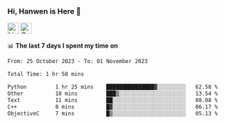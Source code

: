 ### Hi, Hanwen is Here 👋
<p>
	<a href="https://www.linkedin.com/in/liu-hanwen/"><img src="https://img.shields.io/badge/@hanwen-0A66C2?style=flat&logo=LinkedIn&logoColor=white" alt="Linkedin"  height="25px"/></a> 
	<a href="https://scholar.google.com/citations?user=HDF0su0AAAAJ"><img src="https://img.shields.io/badge/scholar-4385FE.svg?&style=plastic&logo=google-scholar&logoColor=white" alt="Google Scholar" height="25px"> </a>
</p>

📊 **The last 7 days I spent my time on** 
<!--START_SECTION:waka-->

```txt
From: 25 October 2023 - To: 01 November 2023

Total Time: 1 hr 58 mins

Python         1 hr 25 mins    ███████████████▓░░░░░░░░░   62.58 %
Other          18 mins         ███▒░░░░░░░░░░░░░░░░░░░░░   13.54 %
Text           11 mins         ██░░░░░░░░░░░░░░░░░░░░░░░   08.08 %
C++            8 mins          █▓░░░░░░░░░░░░░░░░░░░░░░░   06.17 %
ObjectiveC     7 mins          █▒░░░░░░░░░░░░░░░░░░░░░░░   05.13 %
```

<!--END_SECTION:waka-->


<!--
**david990917/david990917** is a ✨ _special_ ✨ repository because its `README.md` (this file) appears on your GitHub profile.

Here are some ideas to get you started:

- 🔭 I’m currently working on ...
- 🌱 I’m currently learning ...
- 👯 I’m looking to collaborate on ...
- 🤔 I’m looking for help with ...
- 💬 Ask me about ...
- 📫 How to reach me: ...
- 😄 Pronouns: ...
- ⚡ Fun fact: ...
-->
